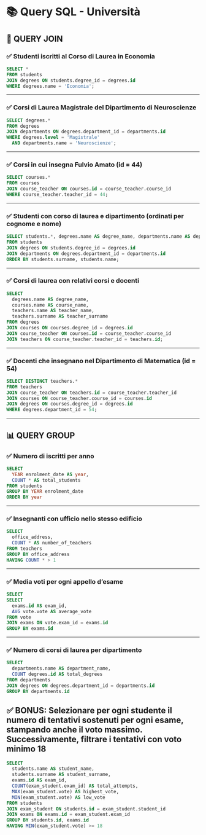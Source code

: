 # 📚 Query SQL - Università

## 🔗 QUERY JOIN

### ✅ Studenti iscritti al Corso di Laurea in Economia

```sql
SELECT *
FROM students
JOIN degrees ON students.degree_id = degrees.id
WHERE degrees.name = 'Economia';
```

---

### ✅ Corsi di Laurea Magistrale del Dipartimento di Neuroscienze

```sql
SELECT degrees.*
FROM degrees
JOIN departments ON degrees.department_id = departments.id
WHERE degrees.level = 'Magistrale'
  AND departments.name = 'Neuroscienze';
```

---

### ✅ Corsi in cui insegna Fulvio Amato (id = 44)

```sql
SELECT courses.*
FROM courses
JOIN course_teacher ON courses.id = course_teacher.course_id
WHERE course_teacher.teacher_id = 44;
```

---

### ✅ Studenti con corso di laurea e dipartimento (ordinati per cognome e nome)

```sql
SELECT students.*, degrees.name AS degree_name, departments.name AS department_name
FROM students
JOIN degrees ON students.degree_id = degrees.id
JOIN departments ON degrees.department_id = departments.id
ORDER BY students.surname, students.name;
```

---

### ✅ Corsi di laurea con relativi corsi e docenti

```sql
SELECT
  degrees.name AS degree_name,
  courses.name AS course_name,
  teachers.name AS teacher_name,
  teachers.surname AS teacher_surname
FROM degrees
JOIN courses ON courses.degree_id = degrees.id
JOIN course_teacher ON courses.id = course_teacher.course_id
JOIN teachers ON course_teacher.teacher_id = teachers.id;
```

---

### ✅ Docenti che insegnano nel Dipartimento di Matematica (id = 54)

```sql
SELECT DISTINCT teachers.*
FROM teachers
JOIN course_teacher ON teachers.id = course_teacher.teacher_id
JOIN courses ON course_teacher.course_id = courses.id
JOIN degrees ON courses.degree_id = degrees.id
WHERE degrees.department_id = 54;
```

---

## 📊 QUERY GROUP

### ✅ Numero di iscritti per anno

```sql
SELECT
  YEAR enrolment_date AS year,
  COUNT * AS total_students
FROM students
GROUP BY YEAR enrolment_date
ORDER BY year

```

---

### ✅ Insegnanti con ufficio nello stesso edificio

```sql
SELECT
  office_address,
  COUNT * AS number_of_teachers
FROM teachers
GROUP BY office_address
HAVING COUNT * > 1

```

---

### ✅ Media voti per ogni appello d’esame

```sql
SELECT
SELECT
  exams.id AS exam_id,
  AVG vote.vote AS average_vote
FROM vote
JOIN exams ON vote.exam_id = exams.id
GROUP BY exams.id

```

---

### ✅ Numero di corsi di laurea per dipartimento

```sql
SELECT
  departments.name AS department_name,
  COUNT degrees.id AS total_degrees
FROM departments
JOIN degrees ON degrees.department_id = departments.id
GROUP BY departments.id
```

## ✅ BONUS: Selezionare per ogni studente il numero di tentativi sostenuti per ogni esame, stampando anche il voto massimo. Successivamente, filtrare i tentativi con voto minimo 18

```sql
SELECT  
  students.name AS student_name,  
  students.surname AS student_surname,  
  exams.id AS exam_id,  
  COUNT(exam_student.exam_id) AS total_attempts,  
  MAX(exam_student.vote) AS highest_vote,  
  MIN(exam_student.vote) AS low_vote  
FROM students  
JOIN exam_student ON students.id = exam_student.student_id  
JOIN exams ON exams.id = exam_student.exam_id  
GROUP BY students.id, exams.id  
HAVING MIN(exam_student.vote) >= 18  


```
